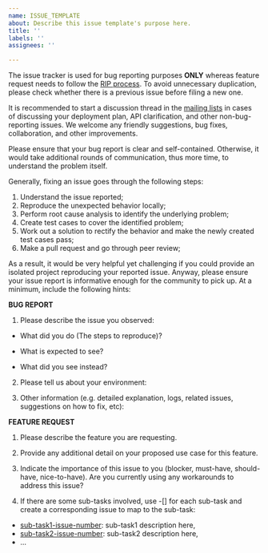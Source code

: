 ```yaml
---
name: ISSUE_TEMPLATE
about: Describe this issue template's purpose here.
title: ''
labels: ''
assignees: ''

---
```


The issue tracker is used for bug reporting purposes **ONLY** whereas feature request needs to follow the [RIP process](https://github.com/apache/rocketmq/wiki/RocketMQ-Improvement-Proposal). To avoid unnecessary duplication, please check whether there is a previous issue before filing a new one.

It is recommended to start a discussion thread in the [mailing lists](http://rocketmq.apache.org/about/contact/) in cases of discussing your deployment plan, API clarification, and other non-bug-reporting issues.
We welcome any friendly suggestions, bug fixes, collaboration, and other improvements.

Please ensure that your bug report is clear and self-contained. Otherwise, it would take additional rounds of communication, thus more time, to understand the problem itself.

Generally, fixing an issue goes through the following steps:
1. Understand the issue reported;
1. Reproduce the unexpected behavior locally;
1. Perform root cause analysis to identify the underlying problem;
1. Create test cases to cover the identified problem;
1. Work out a solution to rectify the behavior and make the newly created test cases pass;
1. Make a pull request and go through peer review;

As a result, it would be very helpful yet challenging if you could provide an isolated project reproducing your reported issue. Anyway, please ensure your issue report is informative enough for the community to pick up. At a minimum, include the following hints:

**BUG REPORT**

1. Please describe the issue you observed:

- What did you do (The steps to reproduce)?

- What is expected to see?

- What did you see instead?

2. Please tell us about your environment:

3. Other information (e.g. detailed explanation, logs, related issues, suggestions on how to fix, etc):

**FEATURE REQUEST**

1. Please describe the feature you are requesting.

2. Provide any additional detail on your proposed use case for this feature.

2. Indicate the importance of this issue to you (blocker, must-have, should-have, nice-to-have). Are you currently using any workarounds to address this issue?

4. If there are some sub-tasks involved, use -[] for each sub-task and create a corresponding issue to map to the sub-task:

- [sub-task1-issue-number](example_sub_issue1_link_here): sub-task1 description here, 
- [sub-task2-issue-number](example_sub_issue2_link_here): sub-task2 description here,
- ...
